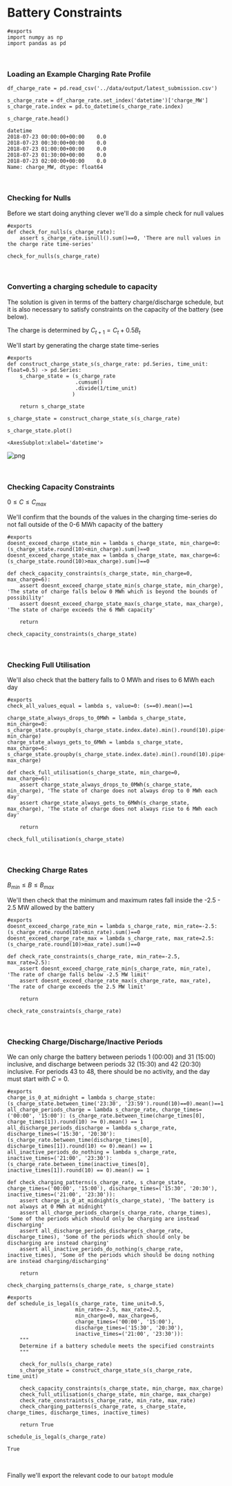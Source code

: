 # Battery Constraints



```
#exports
import numpy as np
import pandas as pd
```

<br>

### Loading an Example Charging Rate Profile

```
df_charge_rate = pd.read_csv('../data/output/latest_submission.csv')

s_charge_rate = df_charge_rate.set_index('datetime')['charge_MW']
s_charge_rate.index = pd.to_datetime(s_charge_rate.index)

s_charge_rate.head()
```




    datetime
    2018-07-23 00:00:00+00:00    0.0
    2018-07-23 00:30:00+00:00    0.0
    2018-07-23 01:00:00+00:00    0.0
    2018-07-23 01:30:00+00:00    0.0
    2018-07-23 02:00:00+00:00    0.0
    Name: charge_MW, dtype: float64



<br>

### Checking for Nulls

Before we start doing anything clever we'll do a simple check for null values

```
#exports
def check_for_nulls(s_charge_rate):
    assert s_charge_rate.isnull().sum()==0, 'There are null values in the charge rate time-series'
```

```
check_for_nulls(s_charge_rate)
```

<br>

### Converting a charging schedule to capacity

The solution is given in terms of the battery charge/discharge schedule, but it is also necessary to satisfy constraints on the capacity of the battery (see below). 

The charge is determined by $C_{t+1} = C_{t} + 0.5B_{t}$

We'll start by generating the charge state time-series

```
#exports
def construct_charge_state_s(s_charge_rate: pd.Series, time_unit: float=0.5) -> pd.Series:
    s_charge_state = (s_charge_rate
                      .cumsum()
                      .divide(1/time_unit)
                     )
    
    return s_charge_state
```

```
s_charge_state = construct_charge_state_s(s_charge_rate)

s_charge_state.plot()
```




    <AxesSubplot:xlabel='datetime'>




![png](img/nbs/output_8_1.png)


<br>

### Checking Capacity Constraints

$0 \leq C \leq C_{max}$

We'll confirm that the bounds of the values in the charging time-series do not fall outside of the 0-6 MWh capacity of the battery

```
#exports
doesnt_exceed_charge_state_min = lambda s_charge_state, min_charge=0: (s_charge_state.round(10)<min_charge).sum()==0
doesnt_exceed_charge_state_max = lambda s_charge_state, max_charge=6: (s_charge_state.round(10)>max_charge).sum()==0

def check_capacity_constraints(s_charge_state, min_charge=0, max_charge=6):
    assert doesnt_exceed_charge_state_min(s_charge_state, min_charge), 'The state of charge falls below 0 MWh which is beyond the bounds of possibility'
    assert doesnt_exceed_charge_state_max(s_charge_state, max_charge), 'The state of charge exceeds the 6 MWh capacity'
    
    return
```

```
check_capacity_constraints(s_charge_state)
```

<br>

### Checking Full Utilisation

We'll also check that the battery falls to 0 MWh and rises to 6 MWh each day

```
#exports
check_all_values_equal = lambda s, value=0: (s==0).mean()==1

charge_state_always_drops_to_0MWh = lambda s_charge_state, min_charge=0: s_charge_state.groupby(s_charge_state.index.date).min().round(10).pipe(check_all_values_equal, min_charge)
charge_state_always_gets_to_6MWh = lambda s_charge_state, max_charge=6: s_charge_state.groupby(s_charge_state.index.date).min().round(10).pipe(check_all_values_equal, max_charge)

def check_full_utilisation(s_charge_state, min_charge=0, max_charge=6):
    assert charge_state_always_drops_to_0MWh(s_charge_state, min_charge), 'The state of charge does not always drop to 0 MWh each day'
    assert charge_state_always_gets_to_6MWh(s_charge_state, max_charge), 'The state of charge does not always rise to 6 MWh each day'
    
    return 
```

```
check_full_utilisation(s_charge_state)
```

<br>

### Checking Charge Rates

$B_{min} \leq B \leq B_{max}$ 

We'll then check that the minimum and maximum rates fall inside the -2.5 - 2.5 MW allowed by the battery

```
#exports
doesnt_exceed_charge_rate_min = lambda s_charge_rate, min_rate=-2.5: (s_charge_rate.round(10)<min_rate).sum()==0
doesnt_exceed_charge_rate_max = lambda s_charge_rate, max_rate=2.5: (s_charge_rate.round(10)>max_rate).sum()==0

def check_rate_constraints(s_charge_rate, min_rate=-2.5, max_rate=2.5):
    assert doesnt_exceed_charge_rate_min(s_charge_rate, min_rate), 'The rate of charge falls below -2.5 MW limit'
    assert doesnt_exceed_charge_rate_max(s_charge_rate, max_rate), 'The rate of charge exceeds the 2.5 MW limit'
    
    return
```

```
check_rate_constraints(s_charge_rate)
```

<br>

### Checking Charge/Discharge/Inactive Periods

We can only charge the battery between periods 1 (00:00) and 31 (15:00) inclusive, and discharge between periods 32 (15:30) and 42 (20:30) inclusive. For periods 43 to 48, there should be no activity, and the day must start with $C=0$. 

```
#exports
charge_is_0_at_midnight = lambda s_charge_state: (s_charge_state.between_time('23:30', '23:59').round(10)==0).mean()==1
all_charge_periods_charge = lambda s_charge_rate, charge_times=('00:00', '15:00'): (s_charge_rate.between_time(charge_times[0], charge_times[1]).round(10) >= 0).mean() == 1
all_discharge_periods_discharge = lambda s_charge_rate, discharge_times=('15:30', '20:30'): (s_charge_rate.between_time(discharge_times[0], discharge_times[1]).round(10) <= 0).mean() == 1
all_inactive_periods_do_nothing = lambda s_charge_rate, inactive_times=('21:00', '23:30'): (s_charge_rate.between_time(inactive_times[0], inactive_times[1]).round(10) == 0).mean() == 1

def check_charging_patterns(s_charge_rate, s_charge_state, charge_times=('00:00', '15:00'), discharge_times=('15:30', '20:30'), inactive_times=('21:00', '23:30')):
    assert charge_is_0_at_midnight(s_charge_state), 'The battery is not always at 0 MWh at midnight'
    assert all_charge_periods_charge(s_charge_rate, charge_times), 'Some of the periods which should only be charging are instead discharging'
    assert all_discharge_periods_discharge(s_charge_rate, discharge_times), 'Some of the periods which should only be discharging are instead charging'
    assert all_inactive_periods_do_nothing(s_charge_rate, inactive_times), 'Some of the periods which should be doing nothing are instead charging/discharging'
    
    return
```

```
check_charging_patterns(s_charge_rate, s_charge_state)
```

```
#exports
def schedule_is_legal(s_charge_rate, time_unit=0.5, 
                      min_rate=-2.5, max_rate=2.5, 
                      min_charge=0, max_charge=6, 
                      charge_times=('00:00', '15:00'), 
                      discharge_times=('15:30', '20:30'),
                      inactive_times=('21:00', '23:30')):
    """
    Determine if a battery schedule meets the specified constraints
    """
    
    check_for_nulls(s_charge_rate)
    s_charge_state = construct_charge_state_s(s_charge_rate, time_unit)
    
    check_capacity_constraints(s_charge_state, min_charge, max_charge)
    check_full_utilisation(s_charge_state, min_charge, max_charge)
    check_rate_constraints(s_charge_rate, min_rate, max_rate)
    check_charging_patterns(s_charge_rate, s_charge_state, charge_times, discharge_times, inactive_times)
    
    return True
```

```
schedule_is_legal(s_charge_rate)
```




    True



<br>

Finally we'll export the relevant code to our `batopt` module
